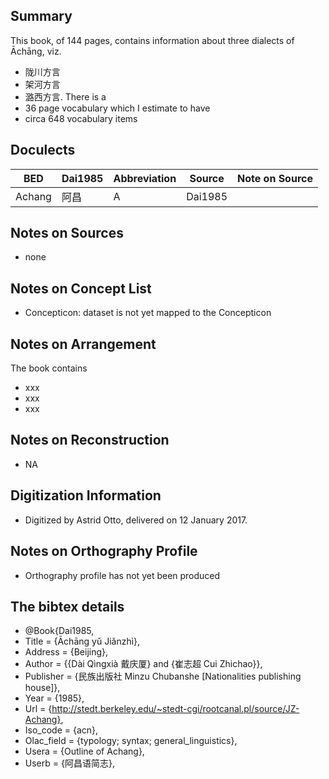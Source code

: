 ## Summary

This book, of 144 pages, 
contains information about three dialects of Āchāng, viz. 
* 陇川方言
* 架河方言
* 潞西方言. 
There is a
* 36 page vocabulary 
which I estimate to have 
* circa 648 vocabulary items

## Doculects

BED | Dai1985 | Abbreviation | Source | Note on Source
--- | --- | --- | --- | ---
Achang | 阿昌 | A | Dai1985 | 

## Notes on Sources

* none 

## Notes on Concept List

* Concepticon: dataset is not yet mapped to the Concepticon

## Notes on Arrangement

The book contains

* xxx
* xxx
* xxx 

## Notes on Reconstruction

* NA

## Digitization Information

* Digitized by Astrid Otto, delivered on 12 January 2017.

## Notes on Orthography Profile

* Orthography profile has not yet been produced

## The bibtex details

* @Book{Dai1985,
* Title                    = {Āchāng yǔ Jiǎnzhì},
* Address                  = {Beijing},
* Author                   = {{Dài Qìngxià 戴庆厦} and {崔志超 Cui Zhichao}},
* Publisher                = {民族出版社 Minzu Chubanshe [Nationalities publishing house]},
* Year                     = {1985},
* Url                      = {http://stedt.berkeley.edu/~stedt-cgi/rootcanal.pl/source/JZ-Achang},
* Iso_code                 = {acn},
* Olac_field               = {typology; syntax; general_linguistics},
* Usera                    = {Outline of Achang},
* Userb                    = {阿昌语简志},
